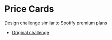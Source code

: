 # Price Cards

Design challenge similar to Spotify premium plans
- [Original challenge](https://leonidasesteban.com/proyectos/cards-precios)